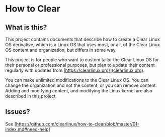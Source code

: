 
How to Clear
============

## What is this?

This project contains documents that describe how to create a Clear
Linux OS derivative, which is a Linux OS that uses most, or all, of
the Clear Linux OS content and organization, but differs in some way.

This project is for people who want to custom tailor the
Clear Linux OS for their personal or professional purposes,
but plan to update their content regularly with updates from
[https://clearlinux.org/](clearlinux.org).

You can make unlimited modifications to the Clear Linux OS. You
can change the organization and not the content, or you can remove
content. Adding and modifying content, and modifying the Linux kernel
are also described in this project.


## Issues?

See [https://github.com/clearlinux/how-to-clear/blob/master/01-index.md#need-help]

